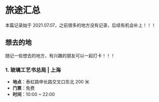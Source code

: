 # 旅途汇总

本篇记录始于 2021.07.07，之前很多的地方没有记录，后续有机会补上！！！

## 想去的地

随记一些想去的地方，有兴趣的朋友可以一起打卡！！！

### 1. 玻璃工艺书总局 | 上海

- **地点**：泰虹路申长路交叉口东北 200 米
- **门票**：免费
- **时间**：10:00 ~ 22:00

